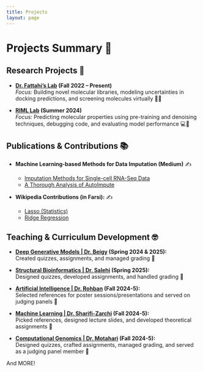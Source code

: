 ```yaml
---
title: Projects
layout: page
---
```


# Projects Summary 🌟

## Research Projects 🚀

- **[Dr. Fattahi’s Lab](https://sharif.edu/~fattahi/research-interests.html) (Fall 2022 – Present)**  
  *Focus:* Building novel molecular libraries, modeling uncertainties in docking predictions, and screening molecules virtually 🧪🔬  

- **[RIML Lab](https://rohban-lab.github.io/) (Summer 2024)**  
  *Focus:* Predicting molecular properties using pre-training and denoising techniques, debugging code, and evaluating model performance 💻🧬  

## Publications & Contributions 📚

- **Machine Learning-based Methods for Data Imputation (Medium)** ✍️  
  - [Imputation Methods for Single-cell RNA-Seq Data](https://medium.com/@sabounchial/machine-learning-based-imputation-methods-for-single-cell-rna-seq-data-a94edebacef8)  
  - [A Thorough Analysis of AutoImpute](https://medium.com/@sabounchial/a-thorough-analysis-of-autoimpute-autoencoder-based-imputation-of-single-cell-rna-seq-data-1-cf6ec064777)  


- **Wikipedia Contributions (in Farsi):**  ✍️
  - [Lasso (Statistics)](https://fa.wikipedia.org/wiki/%D9%84%D8%B3%D9%88)  
  - [Ridge Regression](https://fa.wikipedia.org/wiki/%D8%B1%DA%AF%D8%B1%D8%B3%DB%8C%D9%88%D9%86_%D8%AE%D8%B7_%D8%A7%D9%84%D8%B1%D8%A3%D8%B3)

## Teaching & Curriculum Development 🤓  

- **[Deep Generative Models | Dr. Beigy](https://sharif.ir/~beigy/14022-40959.html) (Spring 2024 & 2025):**  
  Created quizzes, assignments, and managed grading 📝

- **[Structural Bioinformatics | Dr. Salehi](https://docs.ce.sharif.edu/course/40552) (Spring 2025):**  
  Designed quizzes, developed assignments, and handled grading 📝  

- **[Artificial Intelligence | Dr. Rohban](https://sut-ai.github.io/) (Fall 2024-5):**  
  Selected references for poster sessions/presentations and served on judging panels 📝  

- **[Machine Learning | Dr. Sharifi-Zarchi](https://www.sharifml.ir/) (Fall 2024-5):**  
  Picked references, designed lecture slides, and developed theoretical assignments 📝  

- **[Computational Genomics | Dr. Motahari](https://sharif.edu/~motahari/pages.php/teaching/index.html) (Fall 2024-5):**  
  Designed quizzes, crafted assignments, managed grading, and served as a judging panel member 📝  

And MORE!
